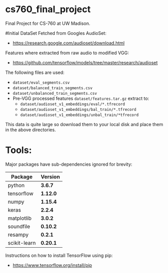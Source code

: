 # cs760_final_project
Final Project for CS-760 at UW Madison.

#Initial DataSet
Fetched from Googles AudioSet:
* https://research.google.com/audioset/download.html

Features where extracted from raw audio to modified VGG:
* https://github.com/tensorflow/models/tree/master/research/audioset

The following files are used:
* `dataset/eval_segments.csv`
* `dataset/balanced_train_segments.csv`
* `dataset/unbalanced_train_segments.csv`
* Pre-VGG processed features `dataset/features.tar.gz` extract to:
  * `dataset/audioset_v1_embeddings/eval/*.tfrecord`
  * `dataset/audioset_v1_embeddings/bal_train/*.tfrecord`
  * `dataset/audioset_v1_embeddings/unbal_train/*tfrecord`

This data is quite large so download them to your local disk and place them in the above directories.


# Tools:
Major packages have sub-dependencies ignored for brevity:

Package | Version
--- | ---
python | **3.6.7**
tensorflow | **1.12.0**
numpy | **1.15.4**
keras | **2.2.4**
matplotlib | **3.0.2**
soundfile | **0.10.2**
resampy | **0.2.1**
scikit-learn | **0.20.1**

Instructions on how to install TensorFlow using pip:
* https://www.tensorflow.org/install/pip
